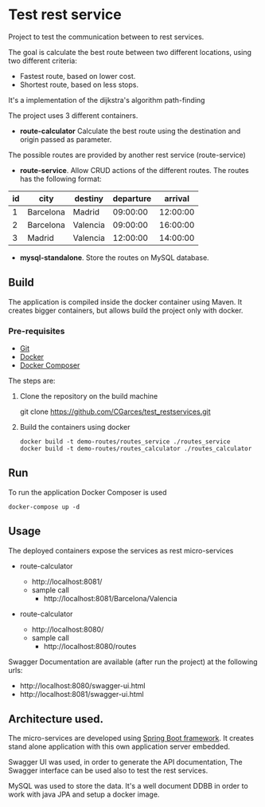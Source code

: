 # Test rest service

Project to test the communication between to rest services.

The goal is calculate the best route between two different locations, using two different criteria:

 - Fastest route, based on lower cost.
 - Shortest route, based on less stops.

It's a implementation of the dijkstra's algorithm path-finding

The project uses 3 different containers.

 - **route-calculator** 
Calculate the best route using the destination and origin passed as parameter.

The possible routes are provided by another rest service (route-service) 

 - **route-service**. 
Allow CRUD actions of the different routes. The routes has the following format:

| id|city|destiny|departure|arrival|
| --|----|-------|---------|-------|
| 1|Barcelona|Madrid|09:00:00|12:00:00|
| 2|Barcelona|Valencia|09:00:00|16:00:00|
| 3|Madrid|Valencia|12:00:00|14:00:00|

 - **mysql-standalone**. 
Store the routes on MySQL database.

## Build

The application is compiled inside the docker container using Maven.
It creates bigger containers, but allows build the project only with docker.

### Pre-requisites

 - [Git](https://git-scm.com/)
 - [Docker](https://docs.docker.com/engine/install/)
 - [Docker Composer](https://docs.docker.com/compose/install/)

The steps are:

 1. Clone the repository on the build machine

    git clone https://github.com/CGarces/test_restservices.git

 2. Build the containers using docker

    ```Shell
    docker build -t demo-routes/routes_service ./routes_service
    docker build -t demo-routes/routes_calculator ./routes_calculator
    ```


## Run

To run the application Docker Composer is used

    docker-compose up -d

## Usage

The deployed containers expose the services as rest micro-services

 - route-calculator
	 - http://localhost:8081/
	 - sample call
		 - http://localhost:8081/Barcelona/Valencia

 - route-calculator
	 - http://localhost:8080/
	 - sample call
		 - http://localhost:8080/routes


Swagger Documentation are available (after run the project) at the following urls: 

 - http://localhost:8080/swagger-ui.html 
 - http://localhost:8081/swagger-ui.html

## Architecture used.

The micro-services are developed using [Spring Boot framework](https://spring.io/projects/spring-boot). 
It creates stand alone application with this own application server embedded.

Swagger UI was used, in order to generate the API documentation, The Swagger interface can be used also to test the rest services.

MySQL was used to store the data. It's a well document DDBB in order to work with java JPA and setup a docker image.


